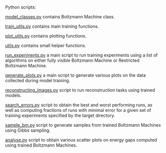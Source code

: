 
Python scripts:

[model_classes.py](https://github.com/RokasSt/csml_project/blob/master/code/model_classes.py) contains Boltzmann Machine class.

[train_utils.py](https://github.com/RokasSt/csml_project/blob/master/code/train_utils.py) contains main training functions.

[plot_utils.py](https://github.com/RokasSt/csml_project/blob/master/code/plot_utils.py) contains plotting functions.

[utils.py](https://github.com/RokasSt/csml_project/blob/master/code/utils.py) contains small helper functions.

[run_experiments.py](https://github.com/RokasSt/csml_project/blob/master/code/run_experiments.py) a main script
to run training experiments using a list of algorithms on either fully visible Boltzmann Machine or Restricted Boltzmann Machine.

[generate_plots.py](https://github.com/RokasSt/csml_project/blob/master/code/generate_plots.py) a main script
to generate various plots on the data collected during model training.

[reconstructing_images.py](https://github.com/RokasSt/csml_project/blob/master/code/reconstructing_images.py) script to run reconstruction tasks
using trained models.

[search_errors.py](https://github.com/RokasSt/csml_project/blob/master/code/search_errors.py) script to obtain the best and worst performing
runs, as well as computing fractions of runs with minimal error for a given set of training experiments specified by the target directory.

[sample_bm.py](https://github.com/RokasSt/csml_project/blob/master/code/sample_bm.py) script to generate samples from trained Boltzmann Machines
using Gibbs sampling.

[analyse.py](https://github.com/RokasSt/csml_project/blob/master/code/analyse.py) script to obtain various scatter plots on energy gaps computed 
using trained Boltzmann Machines.









